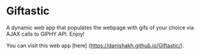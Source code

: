 # Giftastic
A dynamic web app that populates the webpage with gifs of your choice via AJAX calls to GIPHY API. Enjoy!

You can visit this web app [here] (https://danishakh.github.io/Giftastic/).
